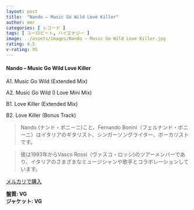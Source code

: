 ```yaml
---
layout: post
title:  "Nando – Music Go Wild Love Killer"
author: mmr
categories: [ レコード ]
tags: [ ユーロビート, ハイエナジー ]
image: ../assets/images/Nando – Music Go Wild Love Killer.jpg
rating: 4.5
v-rating: VG
---
```


#### Nando – Music Go Wild Love Killer

A1. Music Go Wild (Extended Mix)

A2. Music Go Wild (I Love Mini Mix)

B1. Love Killer (Extended Mix)

B2. Love Killer (Bonus Track)

> Nando (ナンド・ボニーニ)こと、Fernando Bonini（フェルナンド・ボニーニ）はイタリアのギタリスト、シンガーソングライター、ボーカリストです。

> 彼は1993年からVasco Rossi（ヴァスコ・ロッシ)のツアーメンバーであり、イタリアのさまざまなミュージシャンや歌手とコラボレーションしています。

[メルカリで購入](https://jp.mercari.com/item/m85143464276)

<div class="mt-4 mb-4 d-flex align-items-center">
<strong class="mr-1">盤質: VG</strong>
</div>
<div class="mt-4 mb-4 d-flex align-items-center">
<strong class="mr-1">ジャケット: VG</strong>
</div>
